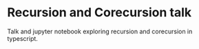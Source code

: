 # Recursion and Corecursion talk

Talk and jupyter notebook exploring recursion and corecursion in typescript.
